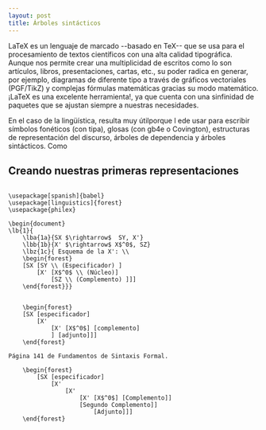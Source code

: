 ```yaml
---
layout: post
title: Árboles sintácticos
---
```



LaTeX es un lenguaje de marcado --basado en TeX-- que se usa para el procesamiento de textos científicos con una alta calidad tipográfica. Aunque nos permite crear una multiplicidad de escritos como lo son artículos, libros, presentaciones, cartas, etc., su poder radica en generar, por ejemplo, diagramas de diferente tipo a través de gráficos vectoriales (PGF/TikZ) y complejas fórmulas matemáticas gracias su modo matemático. ¡LaTeX es una excelente herramienta!, ya que cuenta con una sinfinidad de paquetes que se ajustan siempre a nuestras necesidades.

En el caso de la lingüística, resulta muy útilporque l ede usar para escribir símbolos fonéticos (con tipa), glosas (con gb4e o Covington), estructuras de representación del discurso, árboles de dependencia y árboles sintácticos. Como     

## Creando nuestras primeras representaciones 

```{=latex}

\usepackage[spanish]{babel}
\usepackage[linguistics]{forest}
\usepackage{philex}

\begin{document}
\lb{1}{
    \lba{1a}{SX $\rightarrow$  SY, X'}
    \lbb{1b}{X' $\rightarrow$ X$^0$, SZ}
    \lbz{1c}{ Esquema de la X': \\   
    \begin{forest}
    [SX [SY \\ (Especificador) ] 
        [X' [X$^0$ \\ (Núcleo)] 
            [SZ \\ (Complemento) ]]]
    \end{forest}}}


    \begin{forest}
    [SX [especificador]
        [X' 
            [X' [X$^0$] [complemento]
            ] [adjunto]]]
    \end{forest}
        
Página 141 de Fundamentos de Sintaxis Formal.

    \begin{forest}
        [SX [especificador]
            [X'
                [X'  
                    [X' [X$^0$] [Complemento]] 
                    [Segundo Complemento]] 
                        [Adjunto]]]
    \end{forest}
```
